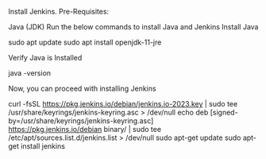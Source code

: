 Install Jenkins.
Pre-Requisites:

Java (JDK) Run the below commands to install Java and Jenkins
Install Java

  sudo apt update
  sudo apt install openjdk-11-jre

Verify Java is Installed

  java -version

Now, you can proceed with installing Jenkins

curl -fsSL https://pkg.jenkins.io/debian/jenkins.io-2023.key | sudo tee \
/usr/share/keyrings/jenkins-keyring.asc > /dev/null
echo deb [signed-by=/usr/share/keyrings/jenkins-keyring.asc] \
  https://pkg.jenkins.io/debian binary/ | sudo tee \
  /etc/apt/sources.list.d/jenkins.list > /dev/null
sudo apt-get update
sudo apt-get install jenkins


